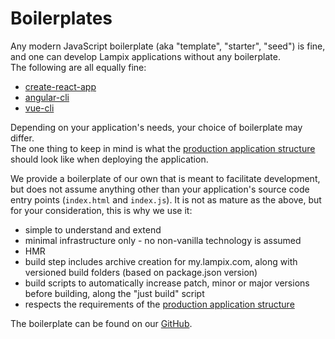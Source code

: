 # Boilerplates

Any modern JavaScript boilerplate (aka "template", "starter", "seed") is fine, and one can develop Lampix applications without any boilerplate.  
The following are all equally fine:

* [create-react-app](https://github.com/facebook/create-react-app)
* [angular-cli](https://github.com/angular/angular-cli)
* [vue-cli](https://github.com/vuejs/vue-cli)

Depending on your application's needs, your choice of boilerplate may differ.  
The one thing to keep in mind is what the [production application structure](../application-structure.md) should look like when deploying the application.

We provide a boilerplate of our own that is meant to facilitate development, but does not assume anything other than your application's source code entry points (`index.html` and `index.js`). It is not as mature as the above, but for your consideration, this is why we use it:

* simple to understand and extend
* minimal infrastructure only - no non-vanilla technology is assumed
* HMR
* build step includes archive creation for my.lampix.com, along with versioned build folders (based on package.json version)
* build scripts to automatically increase patch, minor or major versions before building, along the "just build" script
* respects the requirements of the [production application structure](../application-structure.md)

The boilerplate can be found on our [GitHub](https://github.com/lampix-org/app-boilerplate).
